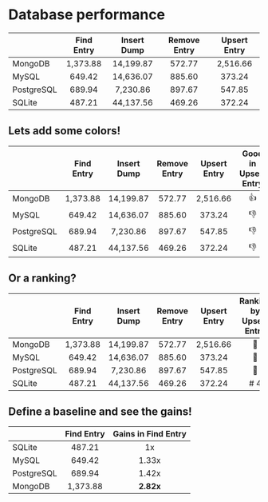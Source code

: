 # Database performance

|            | Find Entry | Insert Dump | Remove Entry | Upsert Entry |
| :--------- | :--------: | :---------: | :----------: | :----------: |
| MongoDB    |  1,373.88  |  14,199.87  |    572.77    |   2,516.66   |
| MySQL      |   649.42   |  14,636.07  |    885.60    |    373.24    |
| PostgreSQL |   689.94   |  7,230.86   |    897.67    |    547.85    |
| SQLite     |   487.21   |  44,137.56  |    469.26    |    372.24    |

## Lets add some colors!

|            | Find Entry | Insert Dump | Remove Entry | Upsert Entry | Good in Upsert Entry |
| :--------- | :--------: | :---------: | :----------: | :----------: | :------------------: |
| MongoDB    |  1,373.88  |  14,199.87  |    572.77    |   2,516.66   |      :thumbsup:      |
| MySQL      |   649.42   |  14,636.07  |    885.60    |    373.24    |     :thumbsdown:     |
| PostgreSQL |   689.94   |  7,230.86   |    897.67    |    547.85    |     :thumbsdown:     |
| SQLite     |   487.21   |  44,137.56  |    469.26    |    372.24    |     :thumbsdown:     |

## Or a ranking?

|            | Find Entry | Insert Dump | Remove Entry | Upsert Entry | Ranking by Upsert Entry |
| :--------- | :--------: | :---------: | :----------: | :----------: | :---------------------: |
| MongoDB    |  1,373.88  |  14,199.87  |    572.77    |   2,516.66   |    :1st_place_medal:    |
| MySQL      |   649.42   |  14,636.07  |    885.60    |    373.24    |    :3rd_place_medal:    |
| PostgreSQL |   689.94   |  7,230.86   |    897.67    |    547.85    |    :2nd_place_medal:    |
| SQLite     |   487.21   |  44,137.56  |    469.26    |    372.24    |           # 4           |

## Define a baseline and see the gains!

|            | Find Entry | Gains in Find Entry |
| :--------- | :--------: | :-----------------: |
| SQLite     |   487.21   |         1x          |
| MySQL      |   649.42   |        1.33x        |
| PostgreSQL |   689.94   |        1.42x        |
| MongoDB    |  1,373.88  |      **2.82x**      |

